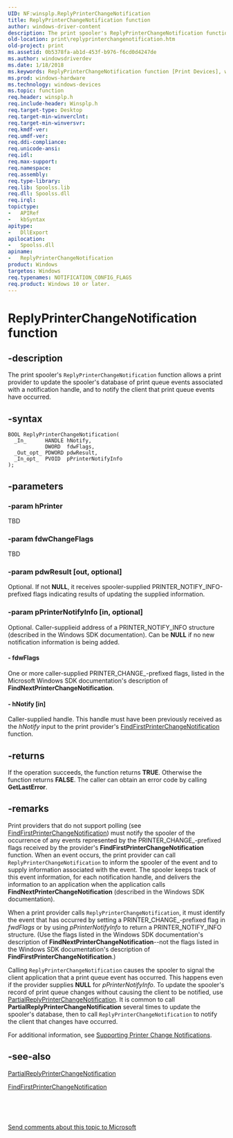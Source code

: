 ```yaml
---
UID: NF:winsplp.ReplyPrinterChangeNotification
title: ReplyPrinterChangeNotification function
author: windows-driver-content
description: The print spooler's ReplyPrinterChangeNotification function allows a print provider to update the spooler's database of print queue events associated with a notification handle, and to notify the client that print queue events have occurred.
old-location: print\replyprinterchangenotification.htm
old-project: print
ms.assetid: 0b5378fa-ab1d-453f-b976-f6cd0d4247de
ms.author: windowsdriverdev
ms.date: 1/18/2018
ms.keywords: ReplyPrinterChangeNotification function [Print Devices], winsplp/ReplyPrinterChangeNotification, spoolfnc_524073df-9320-46d6-b4fe-6d3b73ccbe5b.xml, print.replyprinterchangenotification, ReplyPrinterChangeNotification
ms.prod: windows-hardware
ms.technology: windows-devices
ms.topic: function
req.header: winsplp.h
req.include-header: Winsplp.h
req.target-type: Desktop
req.target-min-winverclnt: 
req.target-min-winversvr: 
req.kmdf-ver: 
req.umdf-ver: 
req.ddi-compliance: 
req.unicode-ansi: 
req.idl: 
req.max-support: 
req.namespace: 
req.assembly: 
req.type-library: 
req.lib: Spoolss.lib
req.dll: Spoolss.dll
req.irql: 
topictype:
-	APIRef
-	kbSyntax
apitype:
-	DllExport
apilocation:
-	Spoolss.dll
apiname:
-	ReplyPrinterChangeNotification
product: Windows
targetos: Windows
req.typenames: NOTIFICATION_CONFIG_FLAGS
req.product: Windows 10 or later.
---
```


# ReplyPrinterChangeNotification function


## -description


The print spooler's <code>ReplyPrinterChangeNotification</code> function allows a print provider to update the spooler's database of print queue events associated with a notification handle, and to notify the client that print queue events have occurred.


## -syntax


````
BOOL ReplyPrinterChangeNotification(
  _In_      HANDLE hNotify,
            DWORD  fdwFlags,
  _Out_opt_ PDWORD pdwResult,
  _In_opt_  PVOID  pPrinterNotifyInfo
);
````


## -parameters




### -param hPrinter

TBD


### -param fdwChangeFlags

TBD


### -param pdwResult [out, optional]

Optional. If not <b>NULL</b>, it receives spooler-supplied PRINTER_NOTIFY_INFO-prefixed flags indicating results of updating the supplied information.


### -param pPrinterNotifyInfo [in, optional]

Optional. Caller-supplieid address of a PRINTER_NOTIFY_INFO structure (described in the Windows SDK documentation). Can be <b>NULL</b> if no new notification information is being added.


#### - fdwFlags

One or more caller-supplied PRINTER_CHANGE_-prefixed flags, listed in the Microsoft Windows SDK documentation's description of <b>FindNextPrinterChangeNotification</b>.


#### - hNotify [in]

Caller-supplied handle. This handle must have been previously received as the <i>hNotify</i> input to the print provider's <a href="..\winspool\nf-winspool-findfirstprinterchangenotification.md">FindFirstPrinterChangeNotification</a> function.


## -returns


If the operation succeeds, the function returns <b>TRUE</b>. Otherwise the function returns <b>FALSE</b>. The caller can obtain an error code by calling <b>GetLastError</b>.



## -remarks


Print providers that do not support polling (see <a href="..\winspool\nf-winspool-findfirstprinterchangenotification.md">FindFirstPrinterChangeNotification</a>) must notify the spooler of the occurrence of any events represented by the PRINTER_CHANGE_-prefixed flags received by the provider's <b>FindFirstPrinterChangeNotification</b> function. When an event occurs, the print provider can call <code>ReplyPrinterChangeNotification</code> to inform the spooler of the event and to supply information associated with the event. The spooler keeps track of this event information, for each notification handle, and delivers the information to an application when the application calls <b>FindNextPrinterChangeNotification</b> (described in the Windows SDK documentation).

When a print provider calls <code>ReplyPrinterChangeNotification</code>, it must identify the event that has occurred by setting a PRINTER_CHANGE_-prefixed flag in <i>fwdFlags</i> or by using <i>pPrinterNotifyInfo</i> to return a PRINTER_NOTIFY_INFO structure. (Use the flags listed in the Windows SDK documentation's description of <b>FindNextPrinterChangeNotification</b>--not the flags listed in the Windows SDK documentation's description of <b>FindFirstPrinterChangeNotification</b>.)

Calling <code>ReplyPrinterChangeNotification</code> causes the spooler to signal the client application that a print queue event has occurred. This happens even if the provider supplies <b>NULL</b> for <i>pPrinterNotifyInfo</i>. To update the spooler's record of print queue changes without causing the client to be notified, use <a href="..\winsplp\nf-winsplp-partialreplyprinterchangenotification.md">PartialReplyPrinterChangeNotification</a>. It is common to call <b>PartialReplyPrinterChangeNotification</b> several times to update the spooler's database, then to call <code>ReplyPrinterChangeNotification</code> to notify the client that changes have occurred.

For additional information, see <a href="https://msdn.microsoft.com/e75c6f89-9cef-4900-af89-edf1f7f786c7">Supporting Printer Change Notifications</a>.



## -see-also

<a href="..\winsplp\nf-winsplp-partialreplyprinterchangenotification.md">PartialReplyPrinterChangeNotification</a>

<a href="..\winspool\nf-winspool-findfirstprinterchangenotification.md">FindFirstPrinterChangeNotification</a>

 

 

<a href="mailto:wsddocfb@microsoft.com?subject=Documentation%20feedback [print\print]:%20ReplyPrinterChangeNotification function%20 RELEASE:%20(1/18/2018)&amp;body=%0A%0APRIVACY STATEMENT%0A%0AWe use your feedback to improve the documentation. We don't use your email address for any other purpose, and we'll remove your email address from our system after the issue that you're reporting is fixed. While we're working to fix this issue, we might send you an email message to ask for more info. Later, we might also send you an email message to let you know that we've addressed your feedback.%0A%0AFor more info about Microsoft's privacy policy, see http://privacy.microsoft.com/en-us/default.aspx." title="Send comments about this topic to Microsoft">Send comments about this topic to Microsoft</a>

